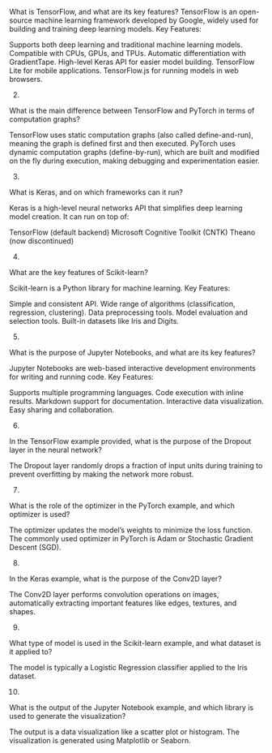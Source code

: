 What is TensorFlow, and what are its key features?
TensorFlow is an open-source machine learning framework developed by Google, widely used for building and training deep learning models.
Key Features:

Supports both deep learning and traditional machine learning models.
Compatible with CPUs, GPUs, and TPUs.
Automatic differentiation with GradientTape.
High-level Keras API for easier model building.
TensorFlow Lite for mobile applications.
TensorFlow.js for running models in web browsers.


2.
What is the main difference between TensorFlow and PyTorch in terms of computation graphs?

TensorFlow uses static computation graphs (also called define-and-run), meaning the graph is defined first and then executed.
PyTorch uses dynamic computation graphs (define-by-run), which are built and modified on the fly during execution, making debugging and experimentation easier.


3.
What is Keras, and on which frameworks can it run?

Keras is a high-level neural networks API that simplifies deep learning model creation.
It can run on top of:

TensorFlow (default backend)
Microsoft Cognitive Toolkit (CNTK)
Theano (now discontinued)


4.
What are the key features of Scikit-learn?

Scikit-learn is a Python library for machine learning.
Key Features:

Simple and consistent API.
Wide range of algorithms (classification, regression, clustering).
Data preprocessing tools.
Model evaluation and selection tools.
Built-in datasets like Iris and Digits.


5.
What is the purpose of Jupyter Notebooks, and what are its key features?

Jupyter Notebooks are web-based interactive development environments for writing and running code.
Key Features:

Supports multiple programming languages.
Code execution with inline results.
Markdown support for documentation.
Interactive data visualization.
Easy sharing and collaboration.


6.
In the TensorFlow example provided, what is the purpose of the Dropout layer in the neural network?

The Dropout layer randomly drops a fraction of input units during training to prevent overfitting by making the network more robust.


7.
What is the role of the optimizer in the PyTorch example, and which optimizer is used?

The optimizer updates the model’s weights to minimize the loss function. The commonly used optimizer in PyTorch is Adam or Stochastic Gradient Descent (SGD).


8.
In the Keras example, what is the purpose of the Conv2D layer?

The Conv2D layer performs convolution operations on images, automatically extracting important features like edges, textures, and shapes.


9.
What type of model is used in the Scikit-learn example, and what dataset is it applied to?

The model is typically a Logistic Regression classifier applied to the Iris dataset.


10.
What is the output of the Jupyter Notebook example, and which library is used to generate the visualization?

The output is a data visualization like a scatter plot or histogram. The visualization is generated using Matplotlib or Seaborn.








